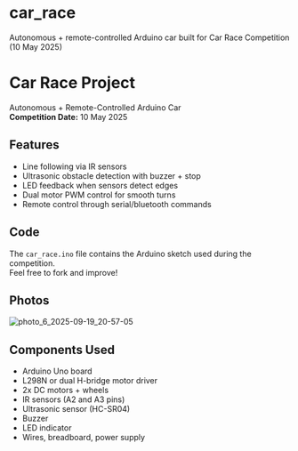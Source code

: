 # car_race
Autonomous + remote-controlled Arduino car built for  Car Race Competition (10 May 2025)

#  Car Race Project

Autonomous + Remote-Controlled Arduino Car  
**Competition Date:** 10 May 2025  

## Features
- Line following via IR sensors
- Ultrasonic obstacle detection with buzzer + stop
- LED feedback when sensors detect edges
- Dual motor PWM control for smooth turns
- Remote control through serial/bluetooth commands

## Code
The `car_race.ino` file contains the Arduino sketch used during the competition.  
Feel free to fork and improve!

## Photos

![photo_6_2025-09-19_20-57-05](https://github.com/user-attachments/assets/19ce3665-1d26-4ad5-8150-53f14123834f)

## Components Used

- Arduino Uno board
- L298N or dual H-bridge motor driver
- 2x DC motors + wheels
- IR sensors (A2 and A3 pins)
- Ultrasonic sensor (HC-SR04)
- Buzzer
- LED indicator
- Wires, breadboard, power supply
